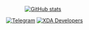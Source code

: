 <div align="center">

<!-- https://github.com/anuraghazra/github-readme-stats -->
[![GitHub stats](https://vercel-github-readme-stats-xi.vercel.app/api?username=abhiram79&show_icons=true&disable_animations=true&hide_title=true&border_radius=20&border_color=0d1117&bg_color=151b23&hide=contribs&text_color=e4e4e4&icon_color=ffffff&ring_color=ffffff&include_all_commits=true)](https://github.com/abhiram79?tab=repositories)

<!-- https://shields.io/ -->
&nbsp;
[![Telegram](https://img.shields.io/badge/Telegram-black?style=flat&logo=telegram)]()
[![XDA Developers](https://img.shields.io/badge/XDA_Developers-black?style=flat&logo=xdadevelopers)]()

</div>
